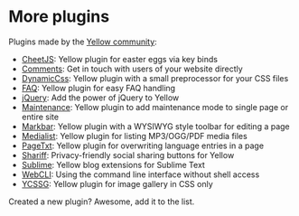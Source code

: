 More plugins
============
Plugins made by the [Yellow community](http://developers.datenstrom.se/help/):

* [CheetJS](https://github.com/nogginfuel/yellow-plugin-cheetjs): 
  Yellow plugin for easter eggs via key binds
* [Comments](https://github.com/nasendackel/yellow-comments):
  Get in touch with users of your website directly
* [DynamicCss](https://github.com/richi/yellow-plugin-dynamiccss):
  Yellow plugin with a small preprocessor for your CSS files
* [FAQ](https://github.com/richi/yellow-plugin-faq):
  Yellow plugin for easy FAQ handling
* [jQuery](https://github.com/nogginfuel/yellow-plugin-jquery):
  Add the power of jQuery to Yellow
* [Maintenance](https://github.com/nogginfuel/yellow-plugin-maintenance):
  Yellow plugin to add maintenance mode to single page or entire site
* [Markbar](https://github.com/nibreh/yellow-markbar):
  Yellow plugin with a WYSIWYG style toolbar for editing a page
* [Medialist](https://github.com/nibreh/yellow-medialist):
  Yellow plugin for listing MP3/OGG/PDF media files
* [PageTxt](https://github.com/richi/yellow-plugin-pagetxt):
  Yellow plugin for overwriting language entries in a page
* [Shariff](https://github.com/schulle4u/yellow-plugin-shariff):
  Privacy-friendly social sharing buttons for Yellow
* [Sublime](https://github.com/nashv/YellowBlogExtensions):
  Yellow blog extensions for Sublime Text
* [WebCLI](https://github.com/richi/yellow-plugin-cli):
  Using the command line interface without shell access
* [YCSSG](https://github.com/dieli/yellow-extension-ycssg):
  Yellow plugin for image gallery in CSS only

Created a new plugin? Awesome, add it to the list.

